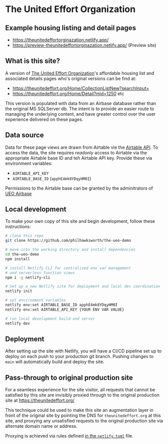 # The United Effort Organization

## Example housing listing and detail pages

- https://theunitedeffortorginazation.netlify.app/
- https://preview-theunitedeffortorginazation.netlify.app/ (Preview site)

## What is this site?

A version of [The United Effort Organization](https://theunitedeffort.org/)'s affordable housing list and associated details pages who's original versions can be find at:

- https://theunitedeffort.org/Home/CollectionListNew?searchInput=
- https://theunitedeffort.org/Home/Detail?mid=1250 etc

This version is populated with data from an Airbase database rather than the original MS SQLServer db. The intent is to provide an easier route to managing the underlying content, and have greater control over the user experience delivered on these pages.


## Data source

Data for these page views are drawn from Airtable vie the [Airtable API](https://airtable.com/apphE4mk8YDqyHM0I/api/docs).
To access the data, the site requires _readonly_ access to Airtable via the appropriate Airtable base ID and teh Airtable API key. Provide these via environment variables: 

- `AIRTABLE_API_KEY`
- `AIRTABLE_BASE_ID` (`apphE4mk8YDqyHM0I`)

Permissions to the Airtable base can be granted by the adminitrators of [UEO Airbase](https://airtable.com/apphE4mk8YDqyHM0I/)

## Local development

To make your own copy of this site and begin development, follow these instructions:

```bash
# clone this repo
git clone https://github.com/philhawksworth/the-ueo-demo

# move into the working directory and install dependencies
cd the-ueo-demo
npm install

# install Netlify CLI for centralized env var management
# and serverless function views
npm i -g netlify-cli

# Set up a new Netlify site for deployment and local dev coordination
netlify init  

# set environment variables
netlify env:set AIRTABLE_BASE_ID apphE4mk8YDqyHM0I
netlify env:set AIRTABLE_API_KEY {YOUR ENV VAR VALUE}

# run local development build and server
netlify dev
```

## Deployment

After setting up the site with Netlify, you will have a CI/CD pipeline set up to deploy on each push to your production git branch. Pushing changes to `main` will automatically build and deploy the site.




## Pass-through to original production site

For a seamless experience for the site visitor, all requests that cannot be satisfied by this site are invisibly proxied through to the original production site at https://theunitedeffort.org/

This technique could be used to make this site an augmentation layer in front of the original site by pointing the DNS for `theunitedeffort.org` at this site, and proxying any unsatisfied requests to the original production site via alternate domain name or address.

Proxying is achieved via rules defined [in the `netlify.toml`](https://github.com/philhawksworth/the-ueo-demo/blob/main/netlify.toml#L23-L27) file.
